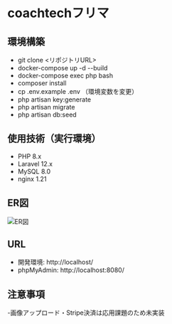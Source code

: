 
# coachtechフリマ

## 環境構築
- git clone <リポジトリURL>
- docker-compose up -d --build
- docker-compose exec php bash
- composer install
- cp .env.example .env （環境変数を変更）
- php artisan key:generate
- php artisan migrate
- php artisan db:seed

## 使用技術（実行環境）
- PHP 8.x
- Laravel 12.x
- MySQL 8.0
- nginx 1.21

## ER図
![ER図](docs/er.png)

## URL
- 開発環境: http://localhost/
- phpMyAdmin: http://localhost:8080/

## 注意事項
-画像アップロード・Stripe決済は応用課題のため未実装
